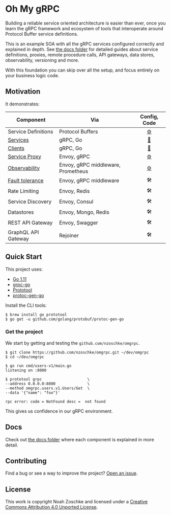 # Oh My gRPC

Building a reliable service oriented architecture is easier than ever, once you learn the gRPC framework and ecosystem of tools that interoperate around Protocol Buffer service definitions.

This is an example SOA with all the gRPC services configured correctly and explained in depth. See [the docs folder](docs/) for detailed guides about service definitions, proxies, remote procedure calls, API gateways, data stores, observability, versioning and more.

With this foundation you can skip over all the setup, and focus entirely on your business logic code.

## Motivation

It demonstrates:

| Component            | Via                                | Config, Code                      |
|----------------------|------------------------------------|:---------------------------------:|
| Service Definitions  | Protocol Buffers                   | [⚙️](protos/users/v1/users.proto) |
| [Services][2]        | gRPC, Go                           | [💾](cmd/users-v1/main.go)        |
| [Clients][3]         | gRPC, Go                           | [💾](cmd/users-v2/main.go)        |
| [Service Proxy][4]   | Envoy, gRPC                        | [⚙️](configs/sidecar.yaml)        |
| [Observability][5]   | Envoy, gRPC middleware, Prometheus | [⚙️](configs/prometheus.yml)      |
| [Fault tolerance][6] | Envoy, gRPC middleware             | 🛠                                |
| Rate Limiting        | Envoy, Redis                       | 🛠                                |
| Service Discovery    | Envoy, Consul                      | 🛠                                |
| Datastores           | Envoy, Mongo, Redis                | 🛠                                |
| REST API Gateway     | Envoy, Swagger                     | 🛠                                |
| GraphQL API Gateway  | Rejoiner                           | 🛠                                |

[2]: docs/grpc-service.md
[3]: docs/grpc-client.md
[4]: docs/envoy-service-proxy.md
[5]: docs/observability-prometheus.md
[6]: docs/fault-tolerance.md

## Quick Start

This project uses:

- [Go 1.11](https://golang.org/)
- [grpc-go](https://github.com/grpc/grpc-go)
- [Prototool](https://github.com/uber/prototool)
- [protoc-gen-go](https://github.com/golang/protobuf)


Install the CLI tools:

```console
$ brew install go prototool
$ go get -u github.com/golang/protobuf/protoc-gen-go
```

### Get the project

We start by getting and testing the `github.com/nzoschke/omgrpc`.

```shell
$ git clone https://github.com/nzoschke/omgrpc.git ~/dev/omgrpc
$ cd ~/dev/omgrpc

$ go run cmd/users-v1/main.go
listening on :8000

$ prototool grpc                    \
--address 0.0.0.0:8000              \
--method omgrpc.users.v1.Users/Get  \
--data '{"name": "foo"}'

rpc error: code = NotFound desc =  not found
```

This gives us confidence in our gRPC environment.

## Docs

Check out [the docs folder](docs/) where each component is explained in more detail.

## Contributing

Find a bug or see a way to improve the project? [Open an issue](https://github.com/nzoschke/omgrpc/issues).

## License

This work is copyright Noah Zoschke and licensed under a [Creative Commons Attribution 4.0 Unported License](https://creativecommons.org/licenses/by/4.0/).